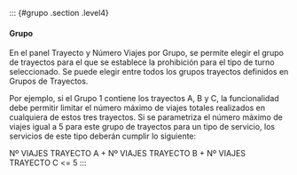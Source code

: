 ::: {#grupo .section .level4}
#### Grupo

En el panel Trayecto y Número Viajes por Grupo, se permite elegir el
grupo de trayectos para el que se establece la prohibición para el tipo
de turno seleccionado. Se puede elegir entre todos los grupos trayectos
definidos en Grupos de Trayectos.

Por ejemplo, si el Grupo 1 contiene los trayectos A, B y C, la
funcionalidad debe permitir limitar el número máximo de viajes totales
realizados en cualquiera de estos tres trayectos. Si se parametriza el
número máximo de viajes igual a 5 para este grupo de trayectos para un
tipo de servicio, los servicios de este tipo deberán cumplir lo
siguiente:

Nº VIAJES TRAYECTO A + Nº VIAJES TRAYECTO B + Nº VIAJES TRAYECTO C \<= 5
:::
